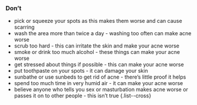 ### Don’t

- pick or squeeze your spots as this makes them worse and can cause scarring
- wash the area more than twice a day - washing too often can make acne worse
- scrub too hard - this can irritate the skin and make your acne worse
- smoke or drink too much alcohol - these things can make your acne worse
- get stressed about things if possible - this can make your acne worse
- put toothpaste on your spots - it can damage your skin
- sunbathe or use sunbeds to get rid of acne - there’s little proof it helps
- spend too much time in very humid air - it can make your acne worse
- believe anyone who tells you sex or masturbation makes acne worse or passes
  it on to other people - this isn’t true
{.list--cross}
